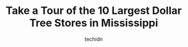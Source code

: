 ---
layout: ampstory
image: https://i0.wp.com/www.depkes.org/wp-content/uploads/2023/06/dollar-tree-0-in-mississippi-1685968647.jpeg?resize=640,853
author: techidn
featured: false
description: Discover the impressive array of Dollar Tree options in Mississippi, where you can find 10 of the largest Dollar Tree establishments in the area. From renowned classics to hidden gems, Missi
title: Take a Tour of the 10 Largest Dollar Tree Stores in Mississippi
cover:
   title: Take a Tour of the 10 Largest Dollar Tree Stores in Mississippi
   subtitle: Rickpate
   background: https://www.depkes.org/wp-content/uploads/2023/06/dollar-tree-0-in-mississippi-1685968647.jpeg

pages: 
 - layout: thirds
   top: <h1>#1 Dollar Tree</h1>
   bottom: "<p>They are nasty and rude. They dont have time to help you, what you are looking for.</p>"
   background: https://www.depkes.org/wp-content/uploads/2023/06/dollar-tree-1-in-mississippi-1685968647.jpeg
   backgroundblur: true
 - layout: thirds
   top: <h1>#2 Dollar Tree</h1>
   bottom: "<p>5889 US 49, Hattiesburg, MS 39402, United States</p>"
   background: https://www.depkes.org/wp-content/uploads/2023/06/dollar-tree-2-in-mississippi-1685968648.jpeg
   cta:
      link: https://www.depkes.org/blog/take-a-tour-of-the-10-largest-dollar-tree-stores-in-mississippi/
      text: Take a Tour of the 10 Largest Dollar Tree Stores in Mississippi
 - layout: thirds
   top: <h1>#3 Dollar Tree</h1>
   bottom: "<p>1027 US-80, Clinton, MS 39056, United States</p>"
   background: https://www.depkes.org/wp-content/uploads/2023/06/dollar-tree-3-in-mississippi-1685968648.jpeg
   cta:
      link: https://www.depkes.org/blog/take-a-tour-of-the-10-largest-dollar-tree-stores-in-mississippi/
      text: Take a Tour of the 10 Largest Dollar Tree Stores in Mississippi
 - layout: thirds
   top: <h1>#4 Dollar Tree</h1>
   bottom: "<p>1600 MS-15 Ste 200, Laurel, MS 39440, United States</p>"
   background: https://images.unsplash.com/photo-1496096265110-f83ad7f96608?ixlib=rb-4.0.3&ixid=MnwxMjA3fDB8MHxwaG90by1wYWdlfHx8fGVufDB8fHx8&auto=format&fit=crop&w=640&h=853&q=80
   cta:
      link: https://www.depkes.org/blog/take-a-tour-of-the-10-largest-dollar-tree-stores-in-mississippi/
      text: Take a Tour of the 10 Largest Dollar Tree Stores in Mississippi
 - layout: thirds
   top: <h1>#5 Dollar Tree</h1>
   bottom: "<p>6143 US-98 Suite 90, Hattiesburg, MS 39402, United States</p>"
   background: https://images.unsplash.com/photo-1509114397022-ed747cca3f65?ixlib=rb-4.0.3&ixid=MnwxMjA3fDB8MHxwaG90by1wYWdlfHx8fGVufDB8fHx8&auto=format&fit=crop&w=640&h=853&q=80
   cta:
      link: https://www.depkes.org/blog/take-a-tour-of-the-10-largest-dollar-tree-stores-in-mississippi/
      text: Take a Tour of the 10 Largest Dollar Tree Stores in Mississippi
 - layout: thirds
   top: <h1>#6 Dollar Tree</h1>
   bottom: "<p>803 Mississippi 12 W, Starkville, MS 39759, United States</p>"
   background: https://images.unsplash.com/photo-1540457036297-448b6b99e91c?ixlib=rb-4.0.3&ixid=MnwxMjA3fDB8MHxwaG90by1wYWdlfHx8fGVufDB8fHx8&auto=format&fit=crop&w=640&h=853&q=80
   cta:
      link: https://www.depkes.org/blog/take-a-tour-of-the-10-largest-dollar-tree-stores-in-mississippi/
      text: Take a Tour of the 10 Largest Dollar Tree Stores in Mississippi
 - layout: thirds
   top: <h1>#7 Dollar Tree</h1>
   bottom: "<p>3111 US-80 Ste A, Pearl, MS 39208, United States</p>"
   background: https://images.unsplash.com/photo-1541356665065-22676f35dd40?ixlib=rb-4.0.3&ixid=MnwxMjA3fDB8MHxwaG90by1wYWdlfHx8fGVufDB8fHx8&auto=format&fit=crop&w=640&h=853&q=80
   cta:
      link: https://www.depkes.org/blog/take-a-tour-of-the-10-largest-dollar-tree-stores-in-mississippi/
      text: Take a Tour of the 10 Largest Dollar Tree Stores in Mississippi
 - layout: thirds
   middle: Continue reading...
   background: https://images.unsplash.com/photo-1547366785-564103df7e13?ixlib=rb-4.0.3&ixid=MnwxMjA3fDB8MHxwaG90by1wYWdlfHx8fGVufDB8fHx8&auto=format&fit=crop&w=640&h=853&q=80
   cta:
      link: https://www.depkes.org/blog/take-a-tour-of-the-10-largest-dollar-tree-stores-in-mississippi/
      text: Take a Tour of the 10 Largest Dollar Tree Stores in Mississippi
      
---